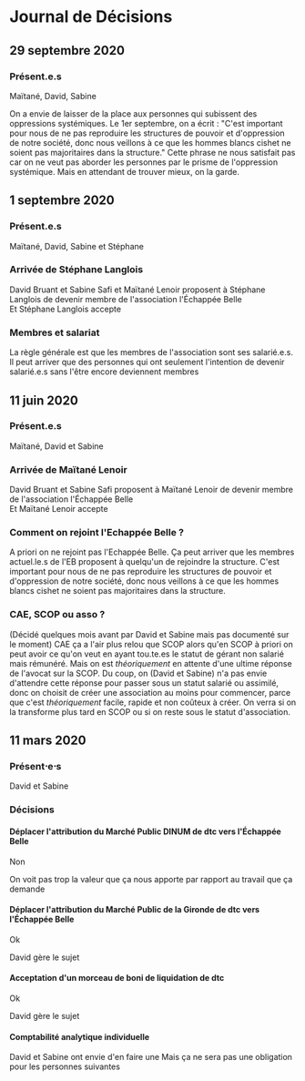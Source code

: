 # Journal de Décisions

## 29 septembre 2020

### Présent.e.s
Maïtané, David, Sabine

On a envie de laisser de la place aux personnes qui subissent des oppressions systémiques.
Le 1er septembre, on a écrit : "C'est important pour nous de ne pas reproduire les structures de pouvoir et d'oppression de notre société, donc nous veillons à ce que les hommes blancs cishet ne soient pas majoritaires dans la structure." Cette phrase ne nous satisfait pas car on ne veut pas aborder les personnes par le prisme de l'oppression systémique. Mais en attendant de trouver mieux, on la garde.


## 1 septembre 2020

### Présent.e.s

Maïtané, David, Sabine et Stéphane

### Arrivée de Stéphane Langlois

David Bruant et Sabine Safi et Maïtané Lenoir proposent à Stéphane Langlois de devenir membre de l'association l'Échappée Belle\
Et Stéphane Langlois accepte

### Membres et salariat

La règle générale est que les membres de l'association sont ses salarié.e.s. Il peut arriver que des personnes qui ont seulement l'intention de devenir salarié.e.s sans l'être encore deviennent membres



## 11 juin 2020

### Présent.e.s

Maïtané, David et Sabine

### Arrivée de Maïtané Lenoir

David Bruant et Sabine Safi proposent à Maïtané Lenoir de devenir membre de l'association l'Échappée Belle\
Et Maïtané Lenoir accepte

### Comment on rejoint l'Echappée Belle ?

A priori on ne rejoint pas l'Echappée Belle.
Ça peut arriver que les membres actuel.le.s de l'EB proposent à quelqu'un de rejoindre la structure.
C'est important pour nous de ne pas reproduire les structures de pouvoir et d'oppression de notre société, donc nous veillons à ce que les hommes blancs cishet ne soient pas majoritaires dans la structure.

### CAE, SCOP ou asso ?

(Décidé quelques mois avant par David et Sabine mais pas documenté sur le moment)
CAE ça a l'air plus relou que SCOP alors qu'en SCOP à priori on peut avoir ce qu'on veut en ayant tou.te.es le statut de gérant non salarié mais rémunéré.
Mais on est *théoriquement* en attente d'une ultime réponse de l'avocat sur la SCOP.
Du coup, on (David et Sabine) n'a pas envie d'attendre cette réponse pour passer sous un statut salarié ou assimilé, donc on choisit de créer une association au moins pour commencer, parce que c'est *théoriquement* facile, rapide et non coûteux à créer.
On verra si on la transforme plus tard en SCOP ou si on reste sous le statut d'association.

## 11 mars 2020

### Présent⋅e⋅s

David et Sabine

### Décisions

#### Déplacer l'attribution du Marché Public DINUM de dtc vers l'Échappée Belle

Non

On voit pas trop la valeur que ça nous apporte par rapport au travail que ça demande


#### Déplacer l'attribution du Marché Public de la Gironde de dtc vers l'Échappée Belle

Ok

David gère le sujet


#### Acceptation d'un morceau de boni de liquidation de dtc

Ok

David gère le sujet


#### Comptabilité analytique individuelle

David et Sabine ont envie d'en faire une
Mais ça ne sera pas une obligation pour les personnes suivantes
